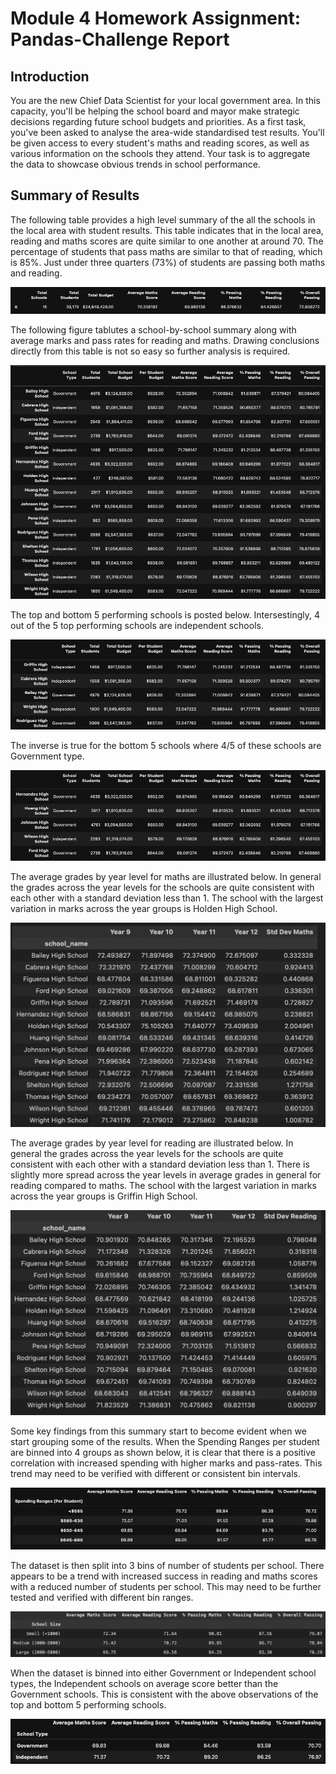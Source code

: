 # Module 4 Homework Assignment: Pandas-Challenge Report

## Introduction
You are the new Chief Data Scientist for your local government area. In this capacity, you'll be helping the school board and mayor make strategic decisions regarding future school budgets and priorities.
As a first task, you've been asked to analyse the area-wide standardised test results. You'll be given access to every student's maths and reading scores, as well as various information on the schools they attend. Your task is to aggregate the data to showcase obvious trends in school performance.

## Summary of Results
The following table provides a high level summary of the all the schools  in the local area with student results. This table indicates that in the local area, reading and maths scores are quite similar to one another at around 70. The percentage of students that pass maths are similar to that of reading, which is 85%. Just under three quarters (73%) of students are passing both maths and reading.

![Local Area Summary](figures/01_area_summary.png)

The following figure tablutes a school-by-school summary along with average marks and pass rates for reading and maths. Drawing conclusions directly from this table is not so easy so further analysis is required.

![School Summary Table](figures/02_per_school_summary.png)

The top and bottom 5 performing schools is posted below. Intersestingly, 4 out of the 5 top performing schools are independent schools. 

![Top 5 schools](figures/03_top_5_schools.png)

The inverse is true for the bottom 5 schools where 4/5 of these schools are Government type.

![Bottom 5 schools](figures/04_bottom_5_schools.png)

The average grades by year level for maths are illustrated below. In general the grades across the year levels for the schools are quite consistent with each other with a standard deviation less than 1. The school with the largest variation in marks across the year groups is Holden High School.

![Average maths results by year level](figures/05_avg_maths_per_year_school.png)

The average grades by year level for reading are illustrated below. In general the grades across the year levels for the schools are quite consistent with each other with a standard deviation less than 1. There is slightly more spread across the year levels in average grades in general for reading compared to maths. The school with the largest variation in marks across the year groups is Griffin High School.

![Reading results by year level](figures/06_avg_reading_per_year_school.png)

Some key findings from this summary start to become evident when we start grouping some of the results. When the Spending Ranges per student are binned into 4 groups as shown below, it is clear that there is a positive correlation with increased spending with higher marks and pass-rates. This trend may need to be verified with different or consistent bin intervals.

![Binned by student budget](figures/07_score_by_spending_ranges.png)

The dataset is then split into 3 bins of number of students per school. There appears to be a trend with increased success in reading and maths scores with a reduced number of students per school. This may need to be further tested and verified with different bin ranges.

![Binned by school size](figures/08_scores_by_school_size.png)

When the dataset is binned into either Government or Independent school types, the Independent schools on average score better than the Government schools. This is consistent with the above observations of the top and bottom 5 performing schools.

![Binned](figures/09_scores_by_school_type.png)


